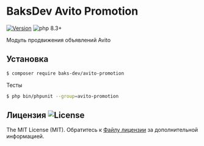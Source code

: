 # BaksDev Avito Promotion

[![Version](https://img.shields.io/badge/version-7.1.22-blue)](https://github.com/baks-dev/avito-promotion/releases)
![php 8.3+](https://img.shields.io/badge/php-min%208.3-red.svg)

Модуль продвижения объявлений Avito

## Установка

``` bash
$ composer require baks-dev/avito-promotion
```

Тесты

``` bash
$ php bin/phpunit --group=avito-promotion
```

## Лицензия ![License](https://img.shields.io/badge/MIT-green)

The MIT License (MIT). Обратитесь к [Файлу лицензии](LICENSE.md) за дополнительной информацией.

